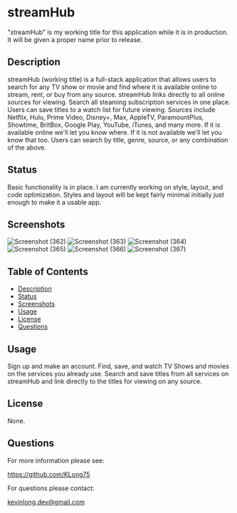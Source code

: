# streamHub

"streamHub" is my working title for this application while it is in production. It will be given a proper name prior to release.

## Description

streamHub (working title) is a full-stack application that allows users to search for any TV show or movie and find where it is available online to stream, rent, or buy from any source. streamHub links directly to all online sources for viewing. Search all steaming subscription services in one place. Users can save titles to a watch list for future viewing. Sources include Netflix, Hulu, Prime Video, Disney+, Max, AppleTV, ParamountPlus, Showtime, BritBox, Google Play, YouTube, iTunes, and many more. If it is available online we'll let you know where. If it is not available we'll let you know that too. Users can search by title, genre, source, or any combination of the above.


## Status
Basic functionality is in place. I am currently working on style, layout, and code optimization. Styles and layout will be kept fairly minimal initially just enough to make it a usable app.


## Screenshots
![Screenshot (362)](https://github.com/KLong75/stream-hub/assets/98487770/cd7f8ae0-747c-4639-b214-2c88b14d1c12)
![Screenshot (363)](https://github.com/KLong75/stream-hub/assets/98487770/d6058c92-cbae-4bf5-9fc3-8800362b0de0)
![Screenshot (364)](https://github.com/KLong75/stream-hub/assets/98487770/0c40e884-0601-4d6e-b4c0-ecac8499f06d)
![Screenshot (365)](https://github.com/KLong75/stream-hub/assets/98487770/96eef6d7-4f9d-4836-9042-9f29d6ffd845)
![Screenshot (366)](https://github.com/KLong75/stream-hub/assets/98487770/38c3a1d0-48fe-49c8-83a5-334eb3ddd3c2)
![Screenshot (367)](https://github.com/KLong75/stream-hub/assets/98487770/05aef967-e46c-418c-9fc0-cf514d370e2d)


## Table of Contents
- [Description](#description)
- [Status](#status)
- [Screenshots](#screenshots)
- [Usage](#usage)
- [License](#license)
- [Questions](#questions)

## Usage

Sign up and make an account. Find, save, and watch TV Shows and movies on the services you already use. Search and save titles from all services on streamHub and link directly to the titles for viewing on any source.

## License

None.

## Questions

For more information please see:

<https://github.com/KLong75>

For questions please contact:

[kevinlong.dev@gmail.com](mailto:kevinlong.dev@gmail.com)
